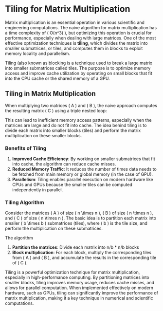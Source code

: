 # Tiling for Matrix Multiplication

Matrix multiplication is an essential operation in various scientific and engineering computations. The naive algorithm for matrix multiplication has a time complexity of \( O(n^3) \), but optimizing this operation is crucial for performance, especially when dealing with large matrices. One of the most effective optimization techniques is **tiling**, which divides the matrix into smaller submatrices, or tiles, and computes them in blocks to exploit memory locality and parallelism.

Tiling (also known as blocking is a technique used to break a large matrix into smaller submatrices called tiles. The purpose is to optimize memory access and improve cache utilization by operating on small blocks that fit into the CPU cache or the shared memory of a GPU.


## Tiling in Matrix Multiplication

When multiplying two matrices \( A \) and \( B \), the naive approach computes the resulting matrix \( C \) using a triple nested loop:

This can lead to inefficient memory access patterns, especially when the matrices are large and do not fit into cache. The idea behind tiling is to divide each matrix into smaller blocks (tiles) and perform the matrix multiplication on these smaller blocks.

### Benefits of Tiling

1. **Improved Cache Efficiency**: By working on smaller submatrices that fit into cache, the algorithm can reduce cache misses.
2. **Reduced Memory Traffic**: It reduces the number of times data needs to be fetched from main memory or global memory (in the case of GPU).
3. **Parallelism**: Tiling enables parallel execution on modern hardware like CPUs and GPUs because the smaller tiles can be computed independently in parallel.

### Tiling Algorithm

Consider the matrices \( A \) of size \( n \times n \), \( B \) of size \( n \times n \), and \( C \) of size \( n \times n \). The basic idea is to partition each matrix into smaller \( b \times b \) submatrices (tiles), where \( b \) is the tile size, and perform the multiplication on these submatrices.

The algorithm 

1. **Partition the matrices**: Divide each matrix into n/b * n/b  blocks
2. **Block multiplication**: For each block, multiply the corresponding tiles from \( A \) and \( B \), and accumulate the results in the corresponding tile of \( C \).




Tiling is a powerful optimization technique for matrix multiplication, especially in high-performance computing. By partitioning matrices into smaller blocks, tiling improves memory usage, reduces cache misses, and allows for parallel computation. When implemented effectively on modern hardware, such as GPUs, tiling can significantly improve the performance of matrix multiplication, making it a key technique in numerical and scientific computations.


